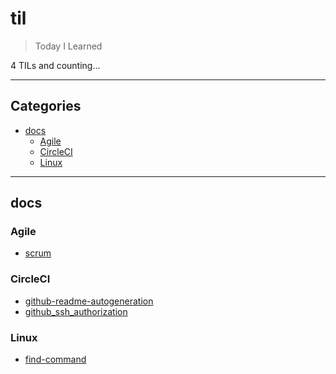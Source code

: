 # til

> Today I Learned

4 TILs and counting...

---

## Categories

- [docs](#docs)
  - [Agile](#Agile)
  - [CircleCI](#CircleCI)
  - [Linux](#Linux)

---

## docs


### Agile

- [scrum](https://github.com/masuonline/til/blob/master/docs/Agile/scrum.md)

### CircleCI

- [github-readme-autogeneration](https://github.com/masuonline/til/blob/master/docs/CircleCI/github-readme-autogeneration.md)
- [github_ssh_authorization](https://github.com/masuonline/til/blob/master/docs/CircleCI/github_ssh_authorization.md)

### Linux

- [find-command](https://github.com/masuonline/til/blob/master/docs/Linux/find-command.md)
